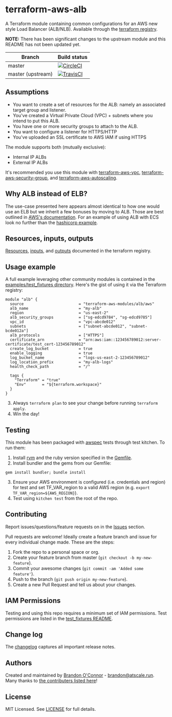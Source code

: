 
# terraform-aws-alb
A Terraform module containing common configurations for an AWS new style Load
Balancer (ALB/NLB). Available through the [terraform registry](https://registry.terraform.io/modules/devops-workflow/lb/aws).

**NOTE:** There has been significant changes to the upstream module and this README has not been updated yet.

| Branch | Build status |
| --- | --- |
| master | [![CircleCI](https://circleci.com/gh/devops-workflow/terraform-aws-lb.svg?style=svg)](https://circleci.com/gh/devops-workflow/terraform-aws-lb) |
| master (upstream) | [![TravisCI](https://travis-ci.org/terraform-aws-modules/terraform-aws-alb.svg?branch=master)](https://travis-ci.org/terraform-aws-modules/terraform-aws-alb) |

## Assumptions
* You want to create a set of resources for the ALB: namely an associated target group and listener.
* You've created a Virtual Private Cloud (VPC) + subnets where you intend to put
this ALB.
* You have one or more security groups to attach to the ALB.
* You want to configure a listener for HTTPS/HTTP
* You've uploaded an SSL certificate to AWS IAM if using HTTPS

The module supports both (mutually exclusive):
* Internal IP ALBs
* External IP ALBs

It's recommended you use this module with [terraform-aws-vpc](https://registry.terraform.io/modules/terraform-aws-modules/vpc/aws),
[terraform-aws-security-group](https://registry.terraform.io/modules/terraform-aws-modules/security-group/aws), and
[terraform-aws-autoscaling](https://registry.terraform.io/modules/terraform-aws-modules/autoscaling/aws/).

## Why ALB instead of ELB?
The use-case presented here appears almost identical to how one would use an ELB
but we inherit a few bonuses by moving to ALB. Those are best outlined in [AWS's
documentation](https://aws.amazon.com/elasticloadbalancing/applicationloadbalancer/).
For an example of using ALB with ECS look no further than the [hashicorp example](https://github.com/terraform-providers/terraform-provider-aws/blob/master/examples/ecs-alb).

## Resources, inputs, outputs
[Resources](https://registry.terraform.io/modules/terraform-aws-modules/alb/aws?tab=resources), [inputs](https://registry.terraform.io/modules/terraform-aws-modules/alb/aws?tab=inputs), and [outputs](https://registry.terraform.io/modules/terraform-aws-modules/alb/aws?tab=outputs) documented in the terraform registry.

## Usage example
A full example leveraging other community modules is contained in the [examples/test_fixtures directory](https://github.com/terraform-aws-modules/terraform-aws-alb/tree/master/examples/test_fixtures). Here's the gist of using it via the Terraform registry:
```
module "alb" {
  source                        = "terraform-aws-modules/alb/aws"
  alb_name                      = "my-alb"
  region                        = "us-east-2"
  alb_security_groups           = ["sg-edcd9784", "sg-edcd9785"]
  vpc_id                        = "vpc-abcde012"
  subnets                       = ["subnet-abcde012", "subnet-bcde012a"]
  alb_protocols                 = ["HTTPS"]
  certificate_arn               = "arn:aws:iam::123456789012:server-certificate/test_cert-123456789012"
  create_log_bucket             = true
  enable_logging                = true
  log_bucket_name               = "logs-us-east-2-123456789012"
  log_location_prefix           = "my-alb-logs"
  health_check_path             = "/"

  tags {
    "Terraform" = "true"
    "Env"       = "${terraform.workspace}"
  }
}
```
3. Always `terraform plan` to see your change before running `terraform apply`.
4. Win the day!

## Testing
This module has been packaged with [awspec](https://github.com/k1LoW/awspec) tests through test kitchen. To run them:
1. Install [rvm](https://rvm.io/rvm/install) and the ruby version specified in the [Gemfile](https://github.com/terraform-aws-modules/terraform-aws-alb/tree/master/Gemfile).
2. Install bundler and the gems from our Gemfile:
```
gem install bundler; bundle install
```
3. Ensure your AWS environment is configured (i.e. credentials and region) for test and set TF_VAR_region to a valid AWS region (e.g. `export TF_VAR_region=${AWS_REGION}`).
4. Test using `kitchen test` from the root of the repo.

## Contributing
Report issues/questions/feature requests on in the [Issues](https://github.com/terraform-aws-modules/terraform-aws-alb/issues) section.

Pull requests are welcome! Ideally create a feature branch and issue for every
individual change made. These are the steps:

1. Fork the repo to a personal space or org.
2. Create your feature branch from master (`git checkout -b my-new-feature`).
4. Commit your awesome changes (`git commit -am 'Added some feature'`).
5. Push to the branch (`git push origin my-new-feature`).
6. Create a new Pull Request and tell us about your changes.

## IAM Permissions
Testing and using this repo requires a minimum set of IAM permissions. Test permissions
are listed in the [test_fixtures README](https://github.com/terraform-aws-modules/terraform-aws-alb/tree/master/examples/test_fixtures/README.md).

## Change log
The [changelog](https://github.com/terraform-aws-modules/terraform-aws-alb/tree/master/CHANGELOG.md) captures all important release notes.

## Authors
Created and maintained by [Brandon O'Connor](https://github.com/brandoconnor) - brandon@atscale.run.
Many thanks to [the contributers listed here](https://github.com/terraform-aws-modules/terraform-aws-alb/graphs/contributors)!

## License
MIT Licensed. See [LICENSE](https://github.com/terraform-aws-modules/terraform-aws-alb/tree/master/LICENSE) for full details.
